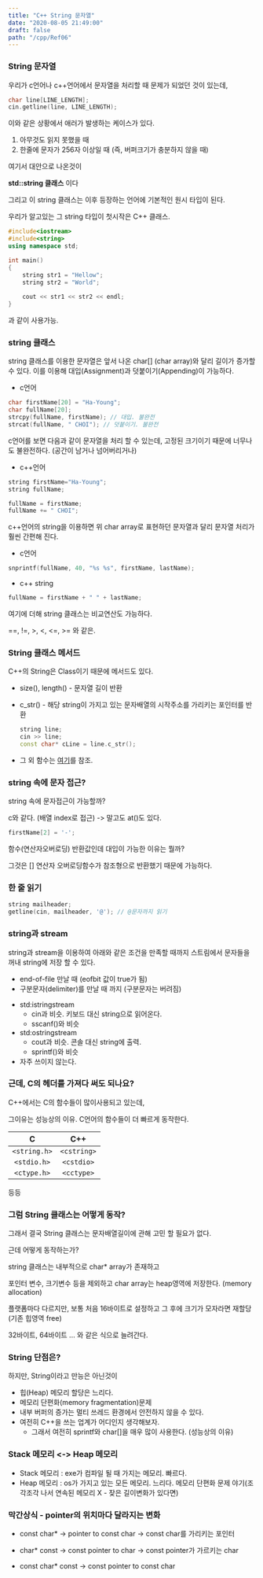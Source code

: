 ```yaml
---
title: "C++ String 문자열"
date: "2020-08-05 21:49:00"
draft: false
path: "/cpp/Ref06"
---
```


### String 문자열

우리가 c언어나 c++언어에서 문자열을 처리할 때 문제가 되었던 것이 있는데,

```c++
char line[LINE_LENGTH];
cin.getline(line, LINE_LENGTH);
```

이와 같은 상황에서 애러가 발생하는 케이스가 있다.

1. 아무것도 읽지 못했을 때
2. 한줄에 문자가 256자 이상일 때 (즉, 버퍼크기가 충분하지 않을 때)



여기서 대안으로 나온것이

**std::string 클래스** 이다

그리고 이 string 클래스는 이후 등장하는 언어에 기본적인 원시 타입이 된다.

우리가 알고있는 그 string 타입이 첫시작은 C++ 클래스.

```C++
#include<iostream>
#include<string>
using namespace std;

int main()
{
    string str1 = "Hellow";
    string str2 = "World";
    
    cout << str1 << str2 << endl;
}
```

과 같이 사용가능.



### string 클래스

string 클래스를 이용한 문자열은 앞서 나온 char[] (char array)와 달리 길이가 증가할 수 있다.
이를 이용해 대입(Assignment)과 덧붙이기(Appending)이 가능하다.

* c언어

```c
char firstName[20] = "Ha-Young";
char fullName[20];
strcpy(fullName, firstName); // 대입. 불완전
strcat(fullName, " CHOI"); // 덧붙이기. 불완전
```

c언어를 보면 다음과 같이 문자열을 처리 할 수 있는데,
고정된 크기이기 때문에 너무나도 불완전하다. (공간이 남거나 넘어버리거나)

* c++언어

```c++
string firstName="Ha-Young";
string fullName;

fullName = firstName;
fullName += " CHOI";
```

c++언어의 string을 이용하면 위 char array로 표현하던 문자열과 달리 문자열 처리가 훨씬 간편해 진다.



- c언어

```c
snprintf(fullName, 40, "%s %s", firstName, lastName);
```

- c++ string

```c++
fullName = firstName + " " + lastName;
```



여기에 더해 string 클래스는 비교연산도 가능하다.

==, !=, >, <, <=, >= 와 같은.



### String 클래스 메서드

C++의 String은 Class이기 때문에 메서드도 있다.

- size(), length() - 문자열 길이 반환

- c_str() - 해당 string이 가지고 있는 문자배열의 시작주소를 가리키는 포인터를 반환

  ```c++
  string line;
  cin >> line;
  const char* cLine = line.c_str();
  ```

- 그 외 함수는 [여기]("http://www.cplusplus.com/reference/string/string/")를 참조.



### string 속에 문자 접근?

string 속에 문자접근이 가능할까?

c와 같다. (배열 index로 접근) -> 말고도 at()도 있다.

```c++
firstName[2] = '-';
```

함수(연산자오버로딩) 반환값인데 대입이 가능한 이유는 뭘까?

그것은 [] 연산자 오버로딩함수가 참조형으로 반환했기 때문에 가능하다.



### 한 줄 읽기

```c++
string mailheader;
getline(cin, mailheader, '@'); // @문자까지 읽기
```



### string과 stream

string과 stream을 이용하여 아래와 같은 조건을 만족할 때까지 스트림에서 문자들을 꺼내 string에 저장 할 수 있다.

- end-of-file 만날 때 (eofbit 값이 true가 됨)
- 구분문자(delimiter)를 만날 때 까지 (구분문자는 버려짐)



**<SStream>**

- std:istringstream
  - cin과 비슷. 키보드 대신 string으로 읽어온다.
  - sscanf()와 비슷
- std:ostringstream
  - cout과 비슷. 콘솔 대신 string에 출력.
  - sprintf()와 비슷
- 자주 쓰이지 않는다.



### 근데, C의 헤더를 가져다 써도 되나요?

C++에서는 C의 함수들이 많이사용되고 있는데,

그이유는 성능상의 이유. C언어의 함수들이 더 빠르게 동작한다.

|      C       |     C++     |
| :----------: | :---------: |
| `<string.h>` | `<cstring>` |
| `<stdio.h>`  | `<cstdio>`  |
| `<ctype.h>`  | `<cctype>`  |

등등



### 그럼 String 클래스는 어떻게 동작?

그래서 결국 String 클래스는 문자배열길이에 관해 고민 할 필요가 없다.

근데 어떻게 동작하는가?

string 클래스는 내부적으로 char* array가 존재하고

포인터 변수, 크기변수 등을 제외하고 char array는 heap영역에 저장한다. (memory allocation)

플랫폼마다 다르지만, 보통 처음 16바이트로 설정하고 그 후에 크기가 모자라면 재할당(기존 힙영역 free)

32바이트, 64바이트 ... 와 같은 식으로 늘려간다.



### String 단점은?

하지만, String이라고 만능은 아닌것이

- 힙(Heap) 메모리 할당은 느리다.
- 메모리 단편화(memory fragmentation)문제
- 내부 버퍼의 증가는 멀티 쓰레드 환경에서 안전하지 않을 수 있다.
- 여전히 C++을 쓰는 업계가 어디인지 생각해보자.
  - 그래서 여전히 sprintf와 char[]을 매우 많이 사용한다. (성능상의 이유)



### Stack 메모리 <-> Heap 메모리

- Stack 메모리 : exe가 컴파일 될 때 가지는 메모리. 빠르다.
- Heap 메모리 : os가 가지고 있는 모든 메모리. 느리다. 메모리 단편화 문제 야기(조각조각 나서 연속된 메모리 X - 잦은 길이변화가 있다면)



### 막간상식 - pointer의 위치마다 달라지는 변화

- const char* -> pointer to const char -> const char를 가리키는 포인터
- char* const -> const pointer to char -> const pointer가 가르키는 char

- const char* const -> const pointer to const char